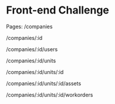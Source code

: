 # Front-end Challenge

Pages:
/companies

/companies/:id

/companies/:id/users

/companies/:id/units

/companies/:id/units/:id

/companies/:id/units/:id/assets

/companies/:id/units/:id/workorders
